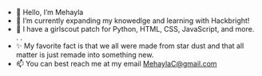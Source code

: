 - 👋 Hello, I’m Mehayla
- 🌱 I’m currently expanding my knowedlge and learning with Hackbright!
- 👀 I have a girlscout patch for Python, HTML, CSS, JavaScript, and more. . . 
- ✨ My favorite fact is that we all were made from star dust and that all matter is just remade into something new.
- 📫 You can best reach me at my email MehaylaC@gmail.com


<!---
Mehayla/Mehayla is a ✨ special ✨ repository because its `README.md` (this file) appears on your GitHub profile.
You can click the Preview link to take a look at your changes.
--->
